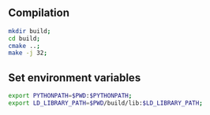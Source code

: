 
Compilation
--------
```sh
mkdir build;
cd build;
cmake ..;
make -j 32;
```

Set environment variables
--------
```sh
export PYTHONPATH=$PWD:$PYTHONPATH;
export LD_LIBRARY_PATH=$PWD/build/lib:$LD_LIBRARY_PATH;
```